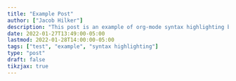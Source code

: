 ```yaml
---
title: "Example Post"
author: ["Jacob Hilker"]
description: "This post is an example of org-mode syntax highlighting being exported to hugo markdown."
date: 2022-01-27T13:49:00-05:00
lastmod: 2022-01-28T14:00:00-05:00
tags: ["test", "example", "syntax highlighting"]
type: "post"
draft: false
tikzjax: true
---
```


